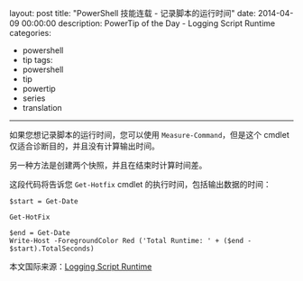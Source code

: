﻿layout: post
title: "PowerShell 技能连载 - 记录脚本的运行时间"
date: 2014-04-09 00:00:00
description: PowerTip of the Day - Logging Script Runtime
categories:
- powershell
- tip
tags:
- powershell
- tip
- powertip
- series
- translation
---
如果您想记录脚本的运行时间，您可以使用 `Measure-Command`，但是这个 cmdlet 仅适合诊断目的，并且没有计算输出时间。

另一种方法是创建两个快照，并且在结束时计算时间差。

这段代码将告诉您 `Get-Hotfix` cmdlet 的执行时间，包括输出数据的时间：

    $start = Get-Date
    
    Get-HotFix
    
    $end = Get-Date
    Write-Host -ForegroundColor Red ('Total Runtime: ' + ($end - $start).TotalSeconds)
    
<!--more-->
本文国际来源：[Logging Script Runtime](http://powershell.com/cs/blogs/tips/archive/2014/04/09/logging-script-runtime.aspx)
